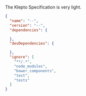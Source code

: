 The Klepto Specification is very light.

```json
{
  "name": "--",
  "version": "--",
  "dependencies": {

  },
  "devDependencies": {

  },
  "ignore": [
    "**/.*",
    "node_modules",
    "bower_components",
    "test",
    "tests"
  ]
}
```
